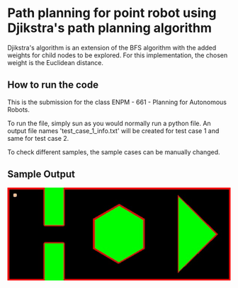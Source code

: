 # Path planning for point robot using Djikstra's path planning algorithm

Djikstra's algorithm is an extension of the BFS algorithm with the added weights for child nodes to be explored. For this implementation, the chosen weight is the Euclidean distance.

## How to run the code

This is the submission for the class ENPM - 661 - Planning for Autonomous Robots.

To run the file, simply sun as you would normally run a python file. An output file names 'test_case_1_info.txt' will be created for test case 1 and same for test case 2.

To check different samples, the sample cases can be manually changed.

## Sample Output

<img src="djistra.gif">